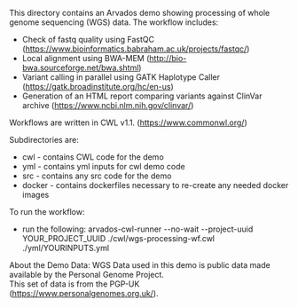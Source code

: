 This directory contains an Arvados demo showing processing of whole genome sequencing (WGS) data. The workflow includes:

* Check of fastq quality using FastQC (https://www.bioinformatics.babraham.ac.uk/projects/fastqc/) 
* Local alignment using BWA-MEM (http://bio-bwa.sourceforge.net/bwa.shtml)
* Variant calling in parallel using GATK Haplotype Caller (https://gatk.broadinstitute.org/hc/en-us)
* Generation of an HTML report comparing variants against ClinVar archive (https://www.ncbi.nlm.nih.gov/clinvar/)

Workflows are written in CWL v1.1. (https://www.commonwl.org/)

Subdirectories are:
* cwl - contains CWL code for the demo
* yml - contains yml inputs for cwl demo code
* src - contains any src code for the demo
* docker - contains dockerfiles necessary to re-create any needed docker images 

To run the workflow:

* run the following:
  arvados-cwl-runner --no-wait --project-uuid YOUR_PROJECT_UUID ./cwl/wgs-processing-wf.cwl ./yml/YOURINPUTS.yml

About the Demo Data:
WGS Data used in this demo is public data made available by the Personal Genome Project.  
This set of data is from the PGP-UK (https://www.personalgenomes.org.uk/). 
